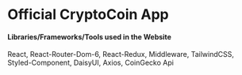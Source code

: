 # Official CryptoCoin App

#### Libraries/Frameworks/Tools used in the Website
React, React-Router-Dom-6, React-Redux, Middleware, TailwindCSS, Styled-Component, DaisyUI, Axios, CoinGecko Api